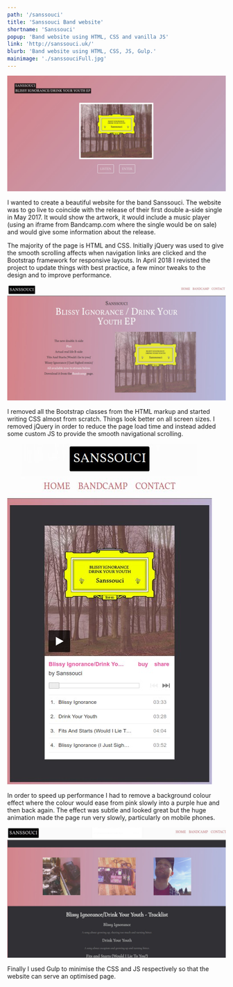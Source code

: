 ```yaml
---
path: '/sanssouci'
title: 'Sanssouci Band website'
shortname: 'Sanssouci'
popup: 'Band website using HTML, CSS and vanilla JS'
link: 'http://sanssouci.uk/'
blurb: 'Band website using HTML, CSS, JS, Gulp.'
mainimage: './sanssouciFull.jpg'
---
```


![Sanssouci band website front page](sanssouciFull.jpg)  

I wanted to create a beautiful website for the band Sanssouci. The website was to go live to coincide with the release of their first double a-side single in May 2017. It would show the artwork, it would include a music player (using an iframe from Bandcamp.com where the single would be on sale) and would give some information about the release. 

The majority of the page is HTML and CSS. Initially jQuery was used to give the smooth scrolling affects when navigation links are clicked and the Bootstrap framework for responsive layouts. In April 2018 I revisted the project to update things with best practice, a few minor tweaks to the design and to improve performance.

![Front page of Sanssouci website showing different display](sanssouciWebLargeTop.jpg) 

I removed all the Bootstrap classes from the HTML markup and started writing CSS almost from scratch. Things look better on all screen sizes. I removed jQuery in order to reduce the page load time and instead added some custom JS to provide the smooth navigational scrolling.

![Sanssouci band site on a smaller screen display, showing the bandcamp player embedded in the page](sanssouciWebSmallBandcamp.jpg)  

In order to speed up performance I had to remove a background colour effect where the colour would ease from pink slowly into a purple hue and then back again. The effect was subtle and looked great but the huge animation made the page run very slowly, particularly on mobile phones.

![Sanssouci page showing a grid display of three images from the recording of the EP and of the band clowning about](sanssouciWebMidGrid.jpg)  

Finally I used Gulp to minimise the CSS and JS respectively so that the website can serve an optimised page.  